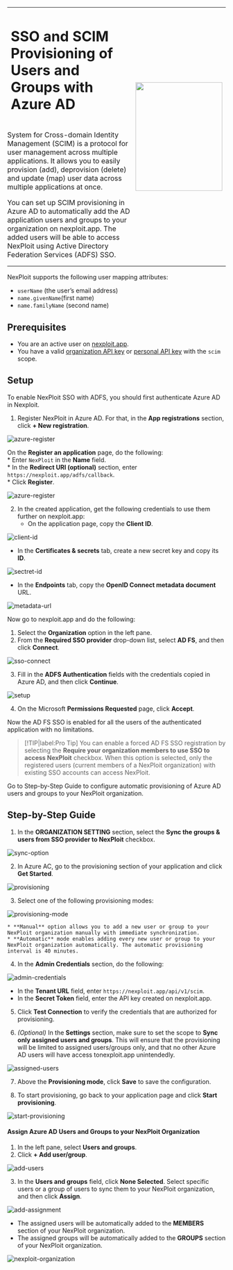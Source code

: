 <table id="integrations" >
  <tr>
    <td width="70%">
      <h1>SSO and SCIM Provisioning of Users and Groups with Azure AD
</h1>
    </td>
    <td width="30%" style="text-align:center" rowspan="3">
      <img src="guide/pipeline-integration/sso/media/azure/aad-new-logo.png" width="200" height="250"></img>
    </td>
  </tr>
  <tr>
    <td style="text-align:left;vertical-align:text-top;padding:0px">
      <p>System for Cross-domain Identity Management (SCIM) is a protocol for user management across multiple applications. It allows you to easily provision (add), deprovision (delete) and update (map) user data across multiple applications at once. </p>
      <p>You can set up SCIM provisioning in Azure AD to automatically add the AD application users and groups to your organization on nexploit.app. The added users will be able to access NexPloit using Active Directory Federation Services (ADFS) SSO.</p>
    </td>
  </tr>
</table>

NexPloit supports the following user mapping attributes:
* `userName` (the user’s email address)
* `name.givenName`(first name)
* `name.familyName` (second name)

## Prerequisites

* You are an active user on  [nexploit.app](https://nexploit.app). 
* You have a valid [organization API key](https://kb.neuralegion.com/#/guide/np-web-ui/advanced-set-up/managing-org?id=managing-organization-apicli-authentication-tokens) or [personal API key](https://kb.neuralegion.com/#/guide/np-web-ui/advanced-set-up/managing-personal-account?id=managing-your-personal-api-keys-authentication-tokens) with the `scim` scope.

## Setup

To enable NexPloit SSO with ADFS, you should first authenticate Azure AD in Nexploit.
1. Register NexPloit in Azure AD. For that, in the **App registrations** section, click **+ New registration**.

  ![azure-register](media/azure/new-registration.png ':size=45%')

  On the **Register an application** page, do the following:<br>
    * Enter `NexPloit` in the **Name** field.<br>
    * In the **Redirect URI (optional)** section, enter `https://nexploit.app/adfs/callback`. <br>
    * Click **Register**.

  ![azure-register](media/azure/register-nexploit.png ':size=45%')

2. In the created application, get the following credentials to use them further on nexploit.app:
   * On the application page, copy the **Client ID**.

  ![client-id](media/azure/client-ID.png ':size=45%')

   * In the **Certificates & secrets** tab, create a new secret key and copy its **ID**.

  ![sectret-id](media/azure/secret-key.png ':size=45%')

   * In the **Endpoints** tab, copy the **OpenID Connect metadata document** URL.  
 
  ![metadata-url](media/azure/metadata-url.png ':size=45%')

Now go to nexploit.app and do the following:
1. Select the **Organization** option in the left pane.
2. From the **Required SSO provider** drop-down list, select **AD FS**, and then click **Connect**.

  ![sso-connect](media/azure/sso-connect.png ':size=45%')

3. Fill in the **ADFS Authentication** fields with the credentials copied in Azure AD, and then click **Continue**.

  ![setup](media/azure/continue-setup.png ':size=45%')

4. On the Microsoft **Permissions Requested** page, click **Accept**.

Now the AD FS SSO is enabled for all the users of the authenticated application with no limitations. 

> [!TIP|label:Pro Tip]
You can enable a forced AD FS SSO registration by selecting the **Require your organization members to use SSO to access NexPloit** checkbox. When this option is selected, only the registered users (current members of a NexPloit organization) with existing SSO accounts can access NexPloit.

Go to Step-by-Step Guide to configure automatic provisioning of Azure AD users and groups to your NexPloit organization.

## Step-by-Step Guide

1. In the **ORGANIZATION SETTING** section, select the **Sync the groups & users from SSO provider to NexPloit** checkbox.

  ![sync-option](media/azure/sync-users-groups.png ':size=45%')

2. In Azure AC, go to the provisioning section of your application and click **Get Started**. 

  ![provisioning](media/azure/provisioning.png ':size=45%')

3. Select one of the following provisioning modes:

  ![provisioning-mode](media/azure/provisioning-mode.png ':size=45%')

    * **Manual** option allows you to add a new user or group to your NexPloit organization manually with immediate synchronization.
    * **Automatic** mode enables adding every new user or group to your NexPloit organization automatically. The automatic provisioning interval is 40 minutes.



4. In the **Admin Credentials** section, do the following:

  ![admin-credentials](media/azure/admin-credentials.png ':size=45%')

   * In the **Tenant URL** field, enter `https://nexploit.app/api/v1/scim`.
   * In the **Secret Token** field, enter the API key created on nexploit.app.

5. Click **Test Connection** to verify the credentials that are authorized for provisioning.

6. _(Optional)_ In the **Settings** section, make sure to set the scope to **Sync only assigned users and groups**. This will ensure that the provisioning will be limited to assigned users/groups only, and that no other Azure AD users will have access tonexploit.app unintendedly.

  ![assigned-users](media/azure/assigned-users.png ':size=45%')

7. Above the **Provisioning mode**, click **Save** to save the configuration.

8. To start provisioning, go back to your application page and click **Start provisioning**.

  ![start-provisioning](media/azure/start-provisioning.png ':size=45%')

#### Assign Azure AD Users and Groups to your NexPloit Organization

1. In the left pane, select **Users and groups**.
2. Click **+ Add user/group**.

  ![add-users](media/azure/add-users.png ':size=45%')

3. In the **Users and groups** field, click **None Selected**. Select specific users or a group of users to sync them to your NexPloit organization, and then click **Assign**.

  ![add-assignment](media/azure/add-assignment.png ':size=45%')

   * The assigned users will be automatically added to the **MEMBERS** section of your NexPloit organization. 
   * The assigned groups will be automatically added to the **GROUPS** section of your NexPloit organization. 

   ![nexploit-organization](media/azure/nexploit-organization.png ':size=45%')

























